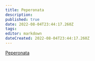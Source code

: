 ```yaml
---
title: Peperonata
description: 
published: true
date: 2022-08-04T23:44:17.260Z
tags: 
editor: markdown
dateCreated: 2022-08-04T23:44:17.260Z
---
```


[Peperonata](https://www.youtube.com/watch?v=OZzYQoIqxV4)